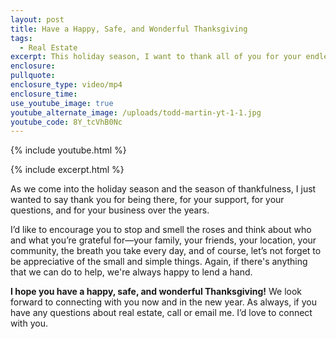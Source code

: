 ```yaml
---
layout: post
title: Have a Happy, Safe, and Wonderful Thanksgiving
tags:
  - Real Estate
excerpt: This holiday season, I want to thank all of you for your endless support.
enclosure:
pullquote:
enclosure_type: video/mp4
enclosure_time:
use_youtube_image: true
youtube_alternate_image: /uploads/todd-martin-yt-1-1.jpg
youtube_code: 8Y_tcVhB0Nc
---
```

{% include youtube.html %}

{% include excerpt.html %}

As we come into the holiday season and the season of thankfulness, I just wanted to say thank you for being there, for your support, for your questions, and for your business over the years.&nbsp;

I’d like to encourage you to stop and smell the roses and think about who and what you’re grateful for—your family, your friends, your location, your community, the breath you take every day, and of course, let’s not forget to be appreciative of the small and simple things. Again, if there's anything that we can do to help, we're always happy to lend a hand.

**I hope you have a happy, safe, and wonderful Thanksgiving\!** We look forward to connecting with you now and in the new year. As always, if you have any questions about real estate, call or email me. I’d love to connect with you.